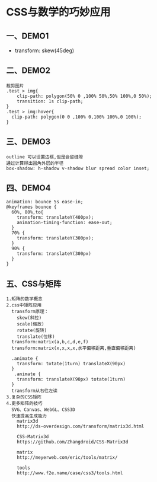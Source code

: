 # CSS与数学的巧妙应用

## 一、DEMO1  
- transform: skew(45deg)

## 二、DEMO2
    裁剪图片
    .test > img{
	    clip-path: polygon(50% 0 ,100% 50%,50% 100%,0 50%);
	    transition: 1s clip-path;
    }
    .test > img:hover{
      clip-path: polygon(0 0 ,100% 0,100% 100%,0 100%);
    }

## 三、DEMO3  
    outline 可以设置边框,但是会留缝隙
    通过计算得出圆角外层的半径
    box-shadow: h-shadow v-shadow blur spread color inset;

## 四、DEMO4  
    animation: bounce 5s ease-in;
    @keyframes bounce {
      60%, 80%,to{
        transform: translateY(400px);
        animation-timing-function: ease-out; 
      }
      70% {
        transform: translateY(300px);
      }
      90% {
        transform: translateY(300px)
      }
    }

## 五、CSS与矩阵
    1.矩阵的数学概念
    2.css中矩阵应用
      transform原理：
        skew(斜拉)
        scale(缩放)
        rotate(旋转)
        translate(位移)
      transform:matrix(a,b,c,d,e,f)
      transform:matrix(x,x,x,x,水平偏移距离,垂直偏移距离)

      .animate {
        transform: totate(1turn) translateX(90px)
      }
       .animate {
        transform: translateX(90px) totate(1turn) 
      }
      transform从右往左读
    3.复杂的CSS矩阵
    4.更多矩阵的技巧
      SVG、Canvas、WebGL、CSS3D
      快速提高生成能力
        matrix3d
        http://ds-overdesign.com/transform/matrix3d.html
       
        CSS-Matrix3d
        https://github.com/Zhangdroid/CSS-Matrix3d

        matrix
        http://meyerweb.com/eric/tools/matrix/

        tools
        http://www.f2e.name/case/css3/tools.html
